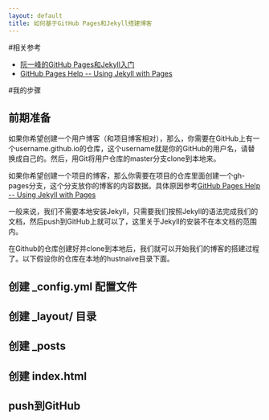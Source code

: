 ```yaml
---
layout: default
title: 如何基于GitHub Pages和Jekyll搭建博客
---
```


#相关参考
* [阮一峰的GitHub Pages和Jekyll入门](http://www.ruanyifeng.com/blog/2012/08/blogging_with_jekyll.html)
* [GitHub Pages Help -- Using Jekyll with Pages](https://help.github.com/articles/using-jekyll-with-pages/)

#我的步骤

## 前期准备
如果你希望创建一个用户博客（和项目博客相对），那么，你需要在GitHub上有一个username.github.io的仓库，这个username就是你的GitHub的用户名，请替换成自己的。然后，用Git将用户仓库的master分支clone到本地来。

如果你希望创建一个项目的博客，那么你需要在项目的仓库里面创建一个gh-pages分支，这个分支放你的博客的内容数据。具体原因参考[GitHub Pages Help -- Using Jekyll with Pages](https://help.github.com/articles/using-jekyll-with-pages/)

一般来说，我们不需要本地安装Jekyll，只需要我们按照Jekyll的语法完成我们的文档，然后push到GitHub上就可以了，这里关于Jekyll的安装不在本文档的范围内。

在Github的仓库创建好并clone到本地后，我们就可以开始我们的博客的搭建过程了。以下假设你的仓库在本地的hustnaive目录下面。

## 创建 _config.yml 配置文件

## 创建 _layout/ 目录

## 创建 _posts

## 创建 index.html

## push到GitHub